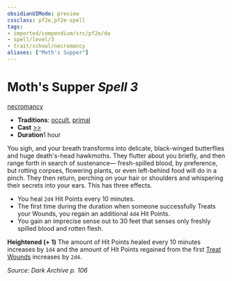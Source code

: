 ```yaml
---
obsidianUIMode: preview
cssclass: pf2e,pf2e-spell
tags:
- imported/compendium/src/pf2e/da
- spell/level/3
- trait/school/necromancy
aliases: ["Moth's Supper"]
---
```

# Moth's Supper *Spell 3*   
[necromancy](necromancy.md)  

- **Traditions**: [occult](occult.md), [primal](primal.md)
- **Cast** [>>](chapter-9-playing-the-game.md#Actions "Two-Action") 
- **Duration**1 hour

You sigh, and your breath transforms into delicate, black-winged butterflies and huge death's-head hawkmoths. They flutter about you briefly, and then range forth in search of sustenance— fresh-spilled blood, by preference, but rotting corpses, flowering plants, or even left-behind food will do in a pinch. They then return, perching on your hair or shoulders and whispering their secrets into your ears. This has three effects.

- You heal `2d4` Hit Points every 10 minutes.
- The first time during the duration when someone successfully Treats your Wounds, you regain an additional `4d4` Hit Points.
- You gain an imprecise sense out to 30 feet that senses only freshly spilled blood and rotten flesh.

**Heightened (+ 1)** The amount of Hit Points healed every 10 minutes increases by `1d4` and the amount of Hit Points regained from the first [Treat Wounds](treat-wounds.md) increases by `2d4`.

*Source: Dark Archive p. 106*